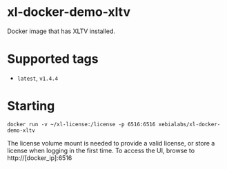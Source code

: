 # xl-docker-demo-xltv #

Docker image that has XLTV installed.


# Supported tags #

* `latest`, `v1.4.4`

# Starting #

```
docker run -v ~/xl-license:/license -p 6516:6516 xebialabs/xl-docker-demo-xltv
```

The license volume mount is needed to provide a valid license, or store a license when logging in the first time. To access the UI, browse to http://[docker_ip]:6516
